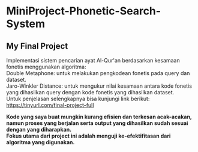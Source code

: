# MiniProject-Phonetic-Search-System
## My Final Project   
  
Implementasi sistem pencarian ayat Al-Qur'an berdasarkan kesamaan fonetis menggunakan algoritma:  
Double Metaphone: untuk melakukan pengkodean fonetis pada query dan dataset.  
Jaro-Winkler Distance: untuk mengukur nilai kesamaan antara kode fonetis yang dihasilkan query dengan kode fonetis yang dihasilkan dataset.  
Untuk penjelasan selengkapnya bisa kunjungi link berikut:  
https://tinyurl.com/final-project-full  
  
    
**Kode yang saya buat mungkin kurang efisien dan terkesan acak-acakan, namun proses yang berjalan serta output yang dihasilkan sudah sesuai dengan yang diharapkan.**  
**Fokus utama dari project ini adalah menguji ke-efektifitasan dari algoritma yang digunakan.**
